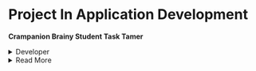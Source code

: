 # Project In Application Development

**Crampanion Brainy Student Task Tamer**

<details><summary>Developer</summary>
  <h3>Lagunsing John Carlo M.</h3>[![Facebook](https://upload.wikimedia.org/wikipedia/commons/5/51/Facebook_f_logo_%282019%29.svg)](https://www.facebook.com/your-profile)


</details>
<details><summary>Read More</summary> 
  The Crampanion Brainy Task Tamer is an mobile appplication that is designed specifically for students.
  It is a mobile application that helps manage and organize their tasks, assignments, and deadlines effectively by allowing them to create, edit, and delete tasks to set reminders. The main purpose and objective of this mobile application is to assist students in managing their tasks and deadlines that they need to accomplish.</details>



